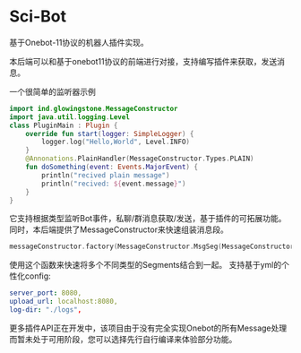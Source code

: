 # Sci-Bot
基于Onebot-11协议的机器人插件实现。

本后端可以和基于onebot11协议的前端进行对接，支持编写插件来获取，发送消息。

一个很简单的监听器示例
```Kotlin
import ind.glowingstone.MessageConstructor
import java.util.logging.Level
class PluginMain : Plugin {
    override fun start(logger: SimpleLogger) {
        logger.log("Hello,World", Level.INFO)
    }
    @Annonations.PlainHandler(MessageConstructor.Types.PLAIN)
    fun doSomething(event: Events.MajorEvent) {
        println("recived plain message")
        println("recived: ${event.message}")
    }
}
```
它支持根据类型监听Bot事件，私聊/群消息获取/发送，基于插件的可拓展功能。
同时，本后端提供了MessageConstructor来快速组装消息段。
```Kotlin
messageConstructor.factory(MessageConstructor.MsgSeg(MessageConstructor.Types.PLAIN, content)
```
使用这个函数来快速将多个不同类型的Segments结合到一起。
支持基于yml的个性化config:
```yml
server_port: 8080,
upload_url: localhost:8080,
log-dir: "./logs",
```
更多插件API正在开发中，该项目由于没有完全实现Onebot的所有Message处理而暂未处于可用阶段，您可以选择先行自行编译来体验部分功能。
